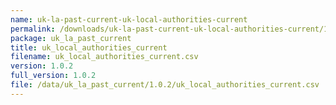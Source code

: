 ```yaml
---
name: uk-la-past-current-uk-local-authorities-current
permalink: /downloads/uk-la-past-current-uk-local-authorities-current/1_0_2
package: uk_la_past_current
title: uk_local_authorities_current
filename: uk_local_authorities_current.csv
version: 1.0.2
full_version: 1.0.2
file: /data/uk_la_past_current/1.0.2/uk_local_authorities_current.csv
---
```

